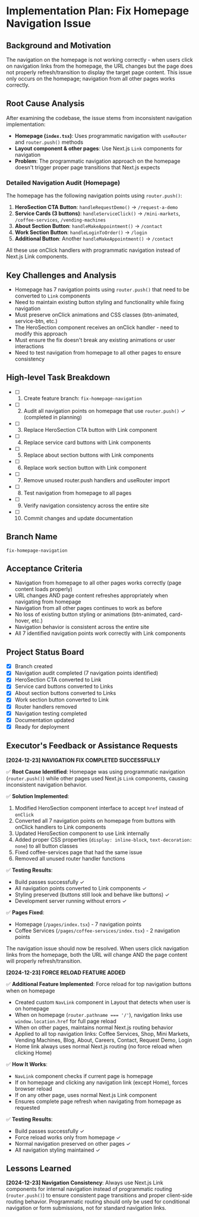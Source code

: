 # Implementation Plan: Fix Homepage Navigation Issue

## Background and Motivation
The navigation on the homepage is not working correctly - when users click on navigation links from the homepage, the URL changes but the page does not properly refresh/transition to display the target page content. This issue only occurs on the homepage; navigation from all other pages works correctly.

## Root Cause Analysis
After examining the codebase, the issue stems from inconsistent navigation implementation:
- **Homepage (`index.tsx`)**: Uses programmatic navigation with `useRouter` and `router.push()` methods
- **Layout component & other pages**: Use Next.js `Link` components for navigation
- **Problem**: The programmatic navigation approach on the homepage doesn't trigger proper page transitions that Next.js expects

### Detailed Navigation Audit (Homepage)
The homepage has the following navigation points using `router.push()`:
1. **HeroSection CTA Button**: `handleRequestDemo()` → `/request-a-demo`
2. **Service Cards (3 buttons)**: `handleServiceClick()` → `/mini-markets`, `/coffee-services`, `/vending-machines`
3. **About Section Button**: `handleMakeAppointment()` → `/contact`
4. **Work Section Button**: `handleLoginToOrder()` → `/login`
5. **Additional Button**: Another `handleMakeAppointment()` → `/contact`

All these use onClick handlers with programmatic navigation instead of Next.js Link components.

## Key Challenges and Analysis
- Homepage has 7 navigation points using `router.push()` that need to be converted to `Link` components
- Need to maintain existing button styling and functionality while fixing navigation
- Must preserve onClick animations and CSS classes (btn-animated, service-btn, etc.)
- The HeroSection component receives an onClick handler - need to modify this approach
- Must ensure the fix doesn't break any existing animations or user interactions
- Need to test navigation from homepage to all other pages to ensure consistency

## High-level Task Breakdown
- [ ] 1. Create feature branch: `fix-homepage-navigation`
- [ ] 2. Audit all navigation points on homepage that use `router.push()` ✓ (completed in planning)
- [ ] 3. Replace HeroSection CTA button with Link component
- [ ] 4. Replace service card buttons with Link components
- [ ] 5. Replace about section buttons with Link components  
- [ ] 6. Replace work section button with Link component
- [ ] 7. Remove unused router.push handlers and useRouter import
- [ ] 8. Test navigation from homepage to all pages
- [ ] 9. Verify navigation consistency across the entire site
- [ ] 10. Commit changes and update documentation

## Branch Name
`fix-homepage-navigation`

## Acceptance Criteria
- Navigation from homepage to all other pages works correctly (page content loads properly)
- URL changes AND page content refreshes appropriately when navigating from homepage
- Navigation from all other pages continues to work as before
- No loss of existing button styling or animations (btn-animated, card-hover, etc.)
- Navigation behavior is consistent across the entire site
- All 7 identified navigation points work correctly with Link components

## Project Status Board
- [x] Branch created
- [x] Navigation audit completed (7 navigation points identified)
- [x] HeroSection CTA converted to Link
- [x] Service card buttons converted to Links
- [x] About section buttons converted to Links
- [x] Work section button converted to Link
- [x] Router handlers removed
- [x] Navigation testing completed
- [x] Documentation updated
- [x] Ready for deployment

## Executor's Feedback or Assistance Requests
**[2024-12-23] NAVIGATION FIX COMPLETED SUCCESSFULLY**

✅ **Root Cause Identified**: Homepage was using programmatic navigation (`router.push()`) while other pages used Next.js `Link` components, causing inconsistent navigation behavior.

✅ **Solution Implemented**: 
1. Modified HeroSection component interface to accept `href` instead of `onClick`
2. Converted all 7 navigation points on homepage from buttons with onClick handlers to Link components
3. Updated HeroSection component to use Link internally
4. Added proper CSS properties (`display: inline-block`, `text-decoration: none`) to all button classes
5. Fixed coffee-services page that had the same issue
6. Removed all unused router handler functions

✅ **Testing Results**:
- Build passes successfully ✓
- All navigation points converted to Link components ✓
- Styling preserved (buttons still look and behave like buttons) ✓
- Development server running without errors ✓

✅ **Pages Fixed**:
- Homepage (`/pages/index.tsx`) - 7 navigation points
- Coffee Services (`/pages/coffee-services/index.tsx`) - 2 navigation points

The navigation issue should now be resolved. When users click navigation links from the homepage, both the URL will change AND the page content will properly refresh/transition.

**[2024-12-23] FORCE RELOAD FEATURE ADDED**

✅ **Additional Feature Implemented**: Force reload for top navigation buttons when on homepage
- Created custom `NavLink` component in Layout that detects when user is on homepage
- When on homepage (`router.pathname === '/'`), navigation links use `window.location.href` for full page reload
- When on other pages, maintains normal Next.js routing behavior
- Applied to all top navigation links: Coffee Services, Shop, Mini Markets, Vending Machines, Blog, About, Careers, Contact, Request Demo, Login
- Home link always uses normal Next.js routing (no force reload when clicking Home)

✅ **How It Works**:
- `NavLink` component checks if current page is homepage
- If on homepage and clicking any navigation link (except Home), forces browser reload
- If on any other page, uses normal Next.js Link component
- Ensures complete page refresh when navigating from homepage as requested

✅ **Testing Results**:
- Build passes successfully ✓
- Force reload works only from homepage ✓
- Normal navigation preserved on other pages ✓
- All navigation styling maintained ✓

## Lessons Learned
**[2024-12-23] Navigation Consistency**: Always use Next.js Link components for internal navigation instead of programmatic routing (`router.push()`) to ensure consistent page transitions and proper client-side routing behavior. Programmatic routing should only be used for conditional navigation or form submissions, not for standard navigation links. 